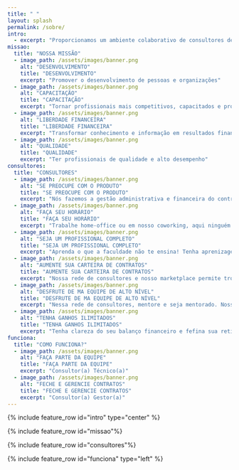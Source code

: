 ```yaml
---
title: " "
layout: splash
permalink: /sobre/
intro:
  - excerpt: "Proporcionamos um ambiente colaborativo de consultores de alta performance, transformando conhecimento e informação em resultados financeiros"
missao:
  title: "NOSSA MISSÃO"
  - image_path: /assets/images/banner.png
    alt: "DESENVOLVIMENTO"
    title: "DESENVOLVIMENTO"
    excerpt: "Promover o desenvolvimento de pessoas e organizações"
  - image_path: /assets/images/banner.png
    alt: "CAPACITAÇÃO"
    title: "CAPACITAÇÃO"
    excerpt: "Tornar profissionais mais competitivos, capacitados e produtivos"
  - image_path: /assets/images/banner.png
    alt: "LIBERDADE FINANCEIRA"
    title: "LIBERDADE FINANCEIRA"
    excerpt: "Transformar conhecimento e informação em resultados financeiros"
  - image_path: /assets/images/banner.png
    alt: "QUALIDADE"
    title: "QUALIDADE"
    excerpt: "Ter profissionais de qualidade e alto desempenho"
consultores:
  title: "CONSULTORES"
  - image_path: /assets/images/banner.png
    alt: "SE PREOCUPE COM O PRODUTO"
    title: "SE PREOCUPE COM O PRODUTO"
    excerpt: "Nós fazemos a gestão administrativa e financeira do contrato com transparência"
  - image_path: /assets/images/banner.png
    alt: "FAÇA SEU HORÁRIO"
    title: "FAÇA SEU HORÁRIO"
    excerpt: "Trabalhe home-office ou em nosso coworking, aqui ninguém vende hora"
  - image_path: /assets/images/banner.png
    alt: "SEJA UM PROFISSIONAL COMPLETO"
    title: "SEJA UM PROFISSIONAL COMPLETO"
    excerpt: "Aprenda o que a faculdade não te ensina! Tenha aprenizagem contínua no nosso programa de capacitação"
  - image_path: /assets/images/banner.png
    alt: "AUMENTE SUA CARTEIRA DE CONTRATOS"
    title: "AUMENTE SUA CARTEIRA DE CONTRATOS"
    excerpt: "Nossa rede de consultores e nosso marketplace permite trocas voluntárias entre cliente externos (gerencie contratos) e internos (faça parte de equipe)"
  - image_path: /assets/images/banner.png
    alt: "DESFRUTE DE MA EQUIPE DE ALTO NÍVEL"
    title: "DESFRUTE DE MA EQUIPE DE ALTO NÍVEL"
    excerpt: "Nessa rede de consultores, mentore e seja mentorado. Nosso time resolve qualquer problema"
  - image_path: /assets/images/banner.png
    alt: "TENHA GANHOS ILIMITADOS"
    title: "TENHA GANHOS ILIMITADOS"
    excerpt: "Tenha clareza do seu balanço financeiro e fefina sua retirada mensal da empresa. Na Nortan o que você produz é seu!"
funciona:
  title: "COMO FUNCIONA?"
  - image_path: /assets/images/banner.png
    alt: "FAÇA PARTE DA EQUIPE"
    title: "FAÇA PARTE DA EQUIPE"
    excerpt: "Consultor(a) Técnico(a)"
  - image_path: /assets/images/banner.png
    alt: "FECHE E GERENCIE CONTRATOS"
    title: "FECHE E GERENCIE CONTRATOS"
    excerpt: "Consultor(a) Gestor(a)"
---
```


{% include feature_row id="intro" type="center" %}

{% include feature_row id="missao"%}

{% include feature_row id="consultores"%}

{% include feature_row id="funciona" type="left" %}

